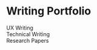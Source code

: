 <h1>Writing Portfolio</h1>

<div class="row">
  <div class="column">
    <div class="card">UX Writing</div>
  </div>
  <div class="column">
    <div class="card">Technical Writing</div>
  </div>
  <div class="column">
    <div class="card">Research Papers</div>
  </div>
</div>
